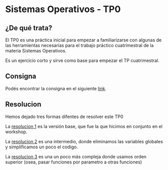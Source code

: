 # Sistemas Operativos - TP0

## ¿De qué trata?

El TP0 es una práctica inicial para empezar a familiarizarse con algunas de las herramientas necesarias para el trabajo práctico cuatrimestral de la materia Sistemas Operativos.

Es un ejercicio corto y sirve como base para empezar el TP cuatrimestral.

## Consigna

Podés encontrar la consigna en el siguiente [link].

[link]: https://faq.utnso.com.ar/tp0-enunciado

## Resolucion

Hemos dejado tres formas difentes de resolver este TP0

La [resolucion 1] es la versión base, que fue la que hicimos en conjunto en el workshop.

La [resolucion 2] es una intermedio, donde eliminamos las variables globales y simplificamos un poco el codigo.

La [resolucion 3] es una un poco más compleja donde usamos orden superior (osea, pasar funciones por parametro a otras funciones)

[resolucion 1]: https://github.com/sisoputnfrba/tp0/tree/resolucion1
[resolucion 2]: https://github.com/sisoputnfrba/tp0/tree/resolucion2
[resolucion 3]: https://github.com/sisoputnfrba/tp0/tree/resolucion3
